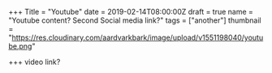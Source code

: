 +++
Title = "Youtube"
date = 2019-02-14T08:00:00Z
draft = true
name = "Youtube content? Second Social media link?"
tags = ["another"]
thumbnail = "https://res.cloudinary.com/aardvarkbark/image/upload/v1551198040/youtube.png"

+++
video link?